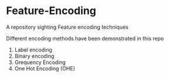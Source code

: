 # Feature-Encoding
A repository sighting Feature encoding techniques

Different encoding methods have been demonstrated in this repo
1. Label encoding
2. Binary encoding
3. Grequency Encoding
4. One Hot Encoding (OHE)
